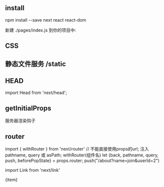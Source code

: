 ## install

npm install --save next react react-dom

新建 ./pages/index.js 到你的项目中:



## CSS

<style global jsx>{``}</style>


## 静态文件服务    /static


## HEAD

import Head from 'next/head';

<Head>
	<title>My page title</title>
	<meta name="viewport" content="initial-scale=1.0, width=device-width" />
	<meta http-equiv="X-UA-Compatible" content="IE=edge" />
</Head>




## getInitialProps

服务器渲染钩子



## router

import { withRouter } from 'next/router'   // 不能直接使用props的url;    注入pathname, query 或 asPath;   withRouter(组件名)
let {back, pathname, query, push, beforePopState} = props.router;
push("/about?name=join&userId=2")

import Link from 'next/link'
<Link prefetch replace scroll={false} href={"/about?name=join&userId=2"}><a>{item}</a></Link>

